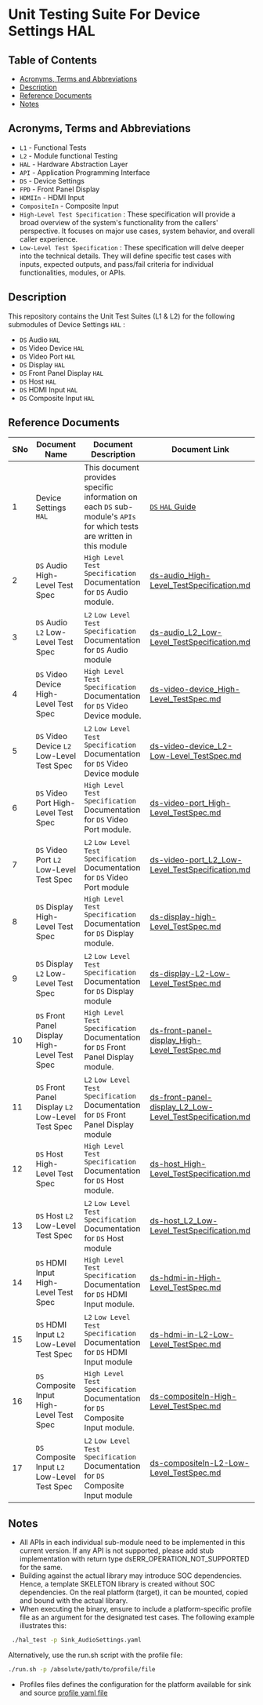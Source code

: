 # Unit Testing Suite For Device Settings HAL

## Table of Contents

- [Acronyms, Terms and Abbreviations](#acronyms-terms-and-abbreviations)
- [Description](#description)
- [Reference Documents](#reference-documents)
- [Notes](#notes)

## Acronyms, Terms and Abbreviations

- `L1`  - Functional Tests
- `L2`  - Module functional Testing
- `HAL` - Hardware Abstraction Layer
- `API` - Application Programming Interface
- `DS`  - Device Settings
- `FPD` - Front Panel Display
- `HDMIIn` - HDMI Input
- `CompositeIn` - Composite Input
- `High-Level Test Specification` : These specification will provide a broad overview of the system's functionality from the callers' perspective. It focuses on major use cases, system behavior, and overall caller experience.
- `Low-Level Test Specification` : These specification will delve deeper into the technical details. They will define specific test cases with inputs, expected outputs, and pass/fail criteria for individual functionalities, modules, or APIs.

## Description

This repository contains the Unit Test Suites (L1 & L2) for the following submodules of Device Settings  `HAL` :

- `DS` Audio `HAL`
- `DS` Video Device `HAL`
- `DS` Video Port `HAL`
- `DS` Display `HAL`
- `DS` Front Panel Display `HAL`
- `DS` Host `HAL`
- `DS` HDMI Input `HAL`
- `DS` Composite Input `HAL`

## Reference Documents

|SNo|Document Name|Document Description|Document Link|
|---|-------------|--------------------|-------------|
|1|Device Settings `HAL`|This document provides specific information on each `DS` sub-module's `APIs` for which tests are written in this module|[`DS` `HAL` Guide](https://github.com/rdkcentral/rdk-halif-device_settings/blob/main/docs/pages/README.md)|
|2|`DS` Audio High-Level Test Spec |`High Level Test Specification` Documentation for `DS` Audio module.|[ds-audio_High-Level_TestSpecification.md]( docs/pages/dsAudio/ds-audio_High-Level_TestSpecification.md)|
|3|`DS` Audio `L2` Low-Level Test Spec |`L2` `Low Level Test Specification` Documentation for `DS` Audio module|[ds-audio_L2_Low-Level_TestSpecification.md]( docs/pages/dsAudio/ds-audio_L2_Low-Level_TestSpecification.md)|
|4|`DS` Video Device High-Level Test Spec |`High Level Test Specification` Documentation for `DS` Video Device module.|[ds-video-device_High-Level_TestSpec.md]( docs/pages/ds-video-device_High-Level_TestSpec.md)|
|5|`DS` Video Device `L2` Low-Level Test Spec |`L2` `Low Level Test Specification` Documentation for `DS` Video Device module|[ds-video-device_L2-Low-Level_TestSpec.md]( docs/pages/ds-video-device_L2-Low-Level_TestSpec.md)|
|6|`DS` Video Port High-Level Test Spec |`High Level Test Specification` Documentation for `DS` Video Port module.|[ds-video-port_High-Level_TestSpec.md]( docs/pages/dsVideoPort/ds-video-port_High-Level_TestSpec.md)|
|7|`DS` Video Port `L2` Low-Level Test Spec |`L2` `Low Level Test Specification` Documentation for `DS` Video Port module|[ds-video-port_L2_Low-Level_TestSpecification.md]( docs/pages/dsVideoPort/ds-video-port_L2_Low-Level_TestSpecification.md)|
|8|`DS` Display High-Level Test Spec |`High Level Test Specification` Documentation for `DS` Display module.|[ds-display-high-Level_TestSpec.md]( docs/pages/ds-display-high-Level_TestSpec.md)|
|9|`DS` Display `L2` Low-Level Test Spec |`L2` `Low Level Test Specification` Documentation for `DS` Display module|[ds-display-L2-Low-Level_TestSpec.md]( docs/pages/ds-display-L2-Low-Level_TestSpec.md)|
|10|`DS` Front Panel Display High-Level Test Spec |`High Level Test Specification` Documentation for `DS` Front Panel Display module.|[ds-front-panel-display_High-Level_TestSpec.md]( docs/pages/ds-front-panel-display_High-Level_TestSpec.md)|
|11|`DS` Front Panel Display `L2` Low-Level Test Spec |`L2` `Low Level Test Specification` Documentation for `DS` Front Panel Display module|[ds-front-panel-display_L2_Low-Level_TestSpecification.md]( docs/pages/ds-front-panel-display_L2_Low-Level_TestSpecification.md)|
|12|`DS` Host High-Level Test Spec |`High Level Test Specification` Documentation for `DS` Host module.|[ds-host_High-Level_TestSpecification.md]( docs/pages/ds-host_High-Level_TestSpecification.md)|
|13|`DS` Host `L2` Low-Level Test Spec |`L2` `Low Level Test Specification` Documentation for `DS` Host module|[ds-host_L2_Low-Level_TestSpecification.md]( docs/pages/ds-host_L2_Low-Level_TestSpecification.md)|
|14|`DS` HDMI Input High-Level Test Spec |`High Level Test Specification` Documentation for `DS` HDMI Input module.|[ds-hdmi-in-High-Level_TestSpec.md]( docs/pages/ds-hdmi-in-High-Level_TestSpec.md)|
|15|`DS` HDMI Input `L2` Low-Level Test Spec |`L2` `Low Level Test Specification` Documentation for `DS` HDMI Input module|[ds-hdmi-in-L2-Low-Level_TestSpec.md]( docs/pages/ds-hdmi-in-L2-Low-Level_TestSpec.md)|
|16|`DS` Composite Input High-Level Test Spec |`High Level Test Specification` Documentation for `DS` Composite Input module.|[ds-compositeIn-High-Level_TestSpec.md]( docs/pages/ds-compositeIn-High-Level_TestSpec.md)|
|17|`DS` Composite Input `L2` Low-Level Test Spec |`L2` `Low Level Test Specification` Documentation for `DS` Composite Input module|[ds-compositeIn-L2-Low-Level_TestSpec.md]( docs/pages/ds-compositeIn-L2-Low-Level_TestSpec.md)|

## Notes

- All APIs in each individual sub-module need to be implemented in this current version. If any API is not supported, please add stub implementation with return type dsERR_OPERATION_NOT_SUPPORTED for the same.
- Building against the actual library may introduce SOC dependencies. Hence, a template SKELETON library is created without SOC dependencies. On the real platform (target), it can be mounted, copied and bound with the actual library.
- When executing the binary, ensure to include a platform-specific profile file as an argument for the designated test cases. The following example illustrates this:

```bash
 ./hal_test -p Sink_AudioSettings.yaml
 ```

Alternatively, use the run.sh script with the profile file:

```bash
./run.sh -p /absolute/path/to/profile/file
 ```

- Profiles files defines the configuration for the platform available for sink and source [profile yaml file](./profiles/)
